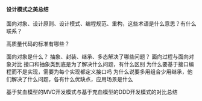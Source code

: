 #### 设计模式之美总结

面向对象、设计原则、设计模式、编程规范、重构，这些术语是什么意思？有什么联系？

高质量代码的标准有哪些？


面向对象是什么？
抽象、封装、继承、多态解决了哪些问题？
面向过程与面向对象对比
接口和抽象类到底是为了解决什么问题，有什么区别
为什么要基于接口编程而不是实现，需要为每个实现都定义接口吗
为什么说要多用组合少用继承，他们解决了什么问题，各有什么优缺点，应用场景是什么

基于贫血模型的MVC开发模式与基于充血模型的DDD开发模式的对比总结




